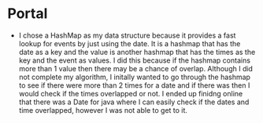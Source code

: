 # Portal
- I chose a HashMap as my data structure because it provides a fast lookup for events by just using the date. It is a hashmap that has the date as a key and the value is another hashmap that has the times as the key and the event as values. I did this because if the hashmap contains more than 1 value then there may be a chance of overlap. Although I did not complete my algorithm, I initally wanted to go through the hashmap to see if there were more than 2 times for a date and if there was then I would check if the times overlapped or not. I ended up finidng online that there was a Date for java where I can easily check if the dates and time overlapped, however I was not able to get to it.  
